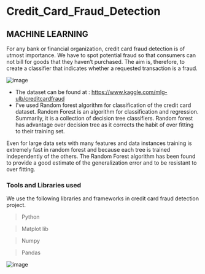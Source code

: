 # Credit_Card_Fraud_Detection
## MACHINE LEARNING



For any bank or financial organization, credit card fraud detection is of utmost importance. 
We have to spot potential fraud so that consumers can not bill for goods that they haven’t purchased. 
The aim is, therefore, to create a classifier that indicates whether a requested transaction is a fraud.


![image](https://user-images.githubusercontent.com/89247662/175779946-0d180806-d520-478b-8e3f-5580b0f404b2.png)

 - The dataset can be found at : https://www.kaggle.com/mlg-ulb/creditcardfraud
 -  I've used Random forest algorithm for classification of the credit card dataset.
Random Forest is an algorithm for classification and regression. Summarily, it is a collection of decision tree classifiers.
Random forest has advantage over decision tree as it corrects the habit of over fitting to their training set.

Even for large data sets with many features and data instances training is extremely fast in random forest and because each tree is trained independently of the others. The Random Forest algorithm has been found to provide a good estimate of the generalization error and to be resistant to over fitting.

### Tools and Libraries used
We use the following libraries and frameworks in credit card fraud detection project.

> Python 

> Matplot lib

> Numpy
 
> Pandas

![image](https://user-images.githubusercontent.com/89247662/175779968-9c190c04-a6e1-4c27-9caa-70d7c14e266d.png)

